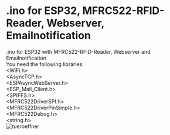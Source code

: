 # .ino for ESP32, MFRC522-RFID-Reader, Webserver, Emailnotification
.ino for ESP32 with MFRC522-RFID-Reader, Webserver and Emailnotification  
 You need the following libraries:  
<WiFi.h>  
<AsyncTCP.h>  
<ESPAsyncWebServer.h>  
<ESP_Mail_Client.h>  
<SPIFFS.h>  
<MFRC522DriverSPI.h>  
<MFRC522DriverPinSimple.h>  
<MFRC522Debug.h>  
<string.h>  
![tueroeffner](https://user-images.githubusercontent.com/110164290/181733826-a5881d1f-cd95-4573-8747-5bc7b7abe3c1.png)
